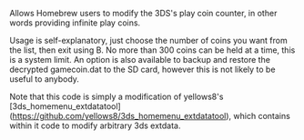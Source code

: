 Allows Homebrew users to modify the 3DS's play coin counter, in other words providing infinite play coins.

Usage is self-explanatory, just choose the number of coins you want from the list, then exit using B. No more than 300 coins can be held at a time, this is a system limit. An option is also available to backup and restore the decrypted gamecoin.dat to the SD card, however this is not likely to be useful to anybody.

Note that this code is simply a modification of yellows8's [3ds_homemenu_extdatatool]
(https://github.com/yellows8/3ds_homemenu_extdatatool), which contains within it code to modify arbitrary 3ds extdata.
